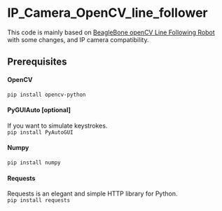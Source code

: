 # IP_Camera_OpenCV_line_follower
This code is mainly based on <a href="http://einsteiniumstudios.com/beaglebone-opencv-line-following-robot.html">BeagleBone openCV Line Following Robot</a> with some changes, and IP camera compatibility.
## Prerequisites

#### OpenCV
```pip install opencv-python```

#### PyGUIAuto [optional]
If you want to simulate keystrokes.<br>
```pip install PyAutoGUI```

#### Numpy
```pip install numpy```

#### Requests
Requests is an elegant and simple HTTP library for Python.<br>
```pip install requests```
